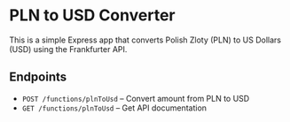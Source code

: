 
# PLN to USD Converter

This is a simple Express app that converts Polish Zloty (PLN) to US Dollars (USD) using the Frankfurter API.

## Endpoints

- `POST /functions/plnToUsd` – Convert amount from PLN to USD
- `GET /functions/plnToUsd` – Get API documentation
